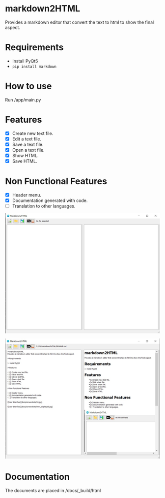 # markdown2HTML
Provides a markdown editor that convert the text to html to show the final aspect.

# Requirements

- Install PyQt5
- ```pip install markdown ```

# How to use
Run /app/main.py

# Features

- [x] Create new text file.
- [x] Edit a text file.
- [x] Save a text file.
- [x] Open a text file.
- [x] Show HTML.
- [x] Save HTML.

# Non Functional Features

- [x] Header menu.
- [x] Documentation generated with code.
- [ ] Translation to other languages.

![User Interface](docs/screenshots/UI.jpg)

![User Interface](docs/screenshots/html_displayed.jpg)

# Documentation
The documents are placed in /docs/_build/html
